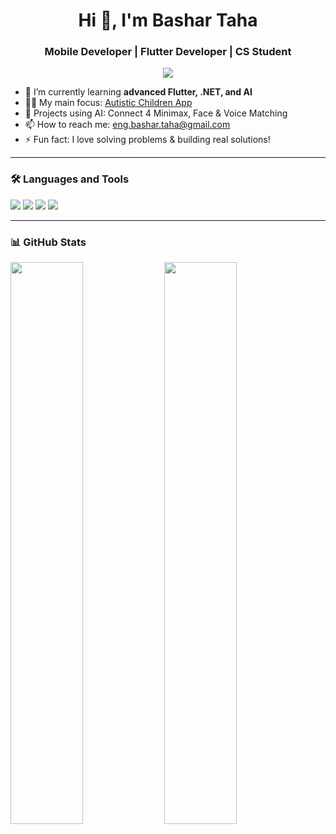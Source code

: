 <h1 align="center">Hi 👋, I'm Bashar Taha</h1>
<h3 align="center">Mobile Developer | Flutter Developer | CS Student</h3>

<p align="center">
  <img src="https://readme-typing-svg.herokuapp.com?center=true&vCenter=true&lines=Flutter+Developer;Computer+Science+Student;I+love+building+cool+projects!" />
</p>

- 🌱 I’m currently learning **advanced Flutter, .NET, and AI**
- 👨‍💻 My main focus: [Autistic Children App](https://github.com/BasharTaha06/Autistic_Children_App)
- 🧠 Projects using AI: Connect 4 Minimax, Face & Voice Matching
- 📫 How to reach me: eng.bashar.taha@gmail.com 
- ⚡ Fun fact: I love solving problems & building real solutions!

---

### 🛠 Languages and Tools
<p align="left">
  <img src="https://img.shields.io/badge/Dart-0175C2?style=for-the-badge&logo=dart&logoColor=white"/>
  <img src="https://img.shields.io/badge/Flutter-02569B?style=for-the-badge&logo=flutter&logoColor=white"/>
  <img src="https://img.shields.io/badge/C++-00599C?style=for-the-badge&logo=cplusplus&logoColor=white"/>
  <img src="https://img.shields.io/badge/Python-FFD43B?style=for-the-badge&logo=python&logoColor=blue"/>
</p>

---

### 📊 GitHub Stats
<p align="left">
  <img src="https://github-readme-stats.vercel.app/api?username=BasharTaha06&show_icons=true&theme=dark" width="48%" />
  <img src="https://github-readme-streak-stats.herokuapp.com/?user=BasharTaha06&theme=dark" width="48%" />
</p>
